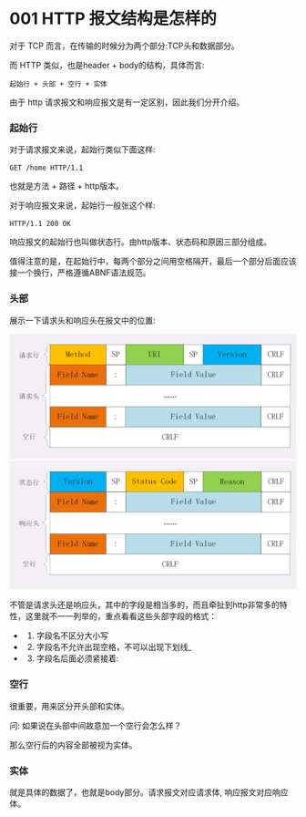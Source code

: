 # 001 HTTP 报文结构是怎样的
对于 TCP 而言，在传输的时候分为两个部分:TCP头和数据部分。

而 HTTP 类似，也是header + body的结构，具体而言:

    起始行 + 头部 + 空行 + 实体

由于 http 请求报文和响应报文是有一定区别，因此我们分开介绍。

### 起始行

对于请求报文来说，起始行类似下面这样:

    GET /home HTTP/1.1

也就是方法 + 路径 + http版本。

对于响应报文来说，起始行一般张这个样:

    HTTP/1.1 200 OK

 响应报文的起始行也叫做状态行。由http版本、状态码和原因三部分组成。

值得注意的是，在起始行中，每两个部分之间用空格隔开，最后一个部分后面应该接一个换行，严格遵循ABNF语法规范。

### 头部
展示一下请求头和响应头在报文中的位置:

![](http001-01.png)
![](http001-02.png)

不管是请求头还是响应头，其中的字段是相当多的，而且牵扯到http非常多的特性，这里就不一一列举的，重点看看这些头部字段的格式：

* 1. 字段名不区分大小写
* 2. 字段名不允许出现空格，不可以出现下划线_
* 3. 字段名后面必须紧接着:

### 空行
很重要，用来区分开头部和实体。

问: 如果说在头部中间故意加一个空行会怎么样？

那么空行后的内容全部被视为实体。

### 实体

就是具体的数据了，也就是body部分。请求报文对应请求体, 响应报文对应响应体。